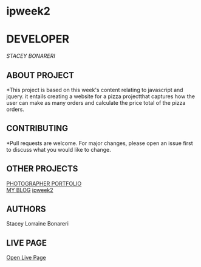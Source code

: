 # ipweek2
# DEVELOPER 
*STACEY BONARERI*  


## ABOUT PROJECT
*This project is based on this week's content relating to javascript and jquery. it entails creating a website for a pizza projectthat captures how the user can make as many orders and calculate the price total of the pizza orders.

## CONTRIBUTING
*Pull requests are welcome. For major changes, please open an issue first to discuss what you would like to change.

## OTHER PROJECTS
[PHOTOGRAPHER PORTFOLIO](https://github.com/staceybonareri/photgratherportfolio)  
[MY BLOG](https://github.com/staceybonareri/MYBLOG)
[ipweek2](https://staceybonareri.github.io/ipweek2/)

## AUTHORS
Stacey Lorraine Bonareri

## LIVE PAGE
[Open Live Page](https://staceybonareri.github.io/pizzaplanet/.)